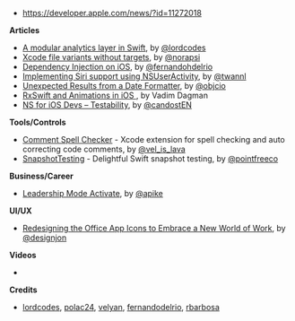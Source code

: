 - https://developer.apple.com/news/?id=11272018

**Articles**

* [A modular analytics layer in Swift](https://www.lordcodes.com/posts/a-modular-analytics-layer-in-swift), by [@lordcodes](https://twitter.com/lordcodes)
* [Xcode file variants without targets](https://medium.com/@londeix/xcode-file-variants-without-targets-9724cbabe821), by [@norapsi](https://twitter.com/norapsi)
* [Dependency Injection on iOS](https://medium.com/@fernandodelrio/dependency-injection-on-ios-part-1-4-8847f302b3d9), by [@fernandohdelrio](https://twitter.com/fernandohdelrio)
* [Implementing Siri support using NSUserActivity](https://www.avanderlee.com/swift/siri-support-nsuseractivity/), by [@twannl](https://www.twitter.com/twannl)
* [Unexpected Results from a Date Formatter](https://www.objc.io/blog/2018/12/04/unexpected-results-from-a-date-formatter/), by [@objcio](https://twitter.com/objcio)
* [RxSwift and Animations in iOS
](https://www.toptal.com/ios/rxswift-animations-ios), by Vadim Dagman
* [NS for iOS Devs – Testability](https://theswiftpost.co/testability/), by [@candostEN](https://twitter.com/candostEN)

**Tools/Controls**

* [Comment Spell Checker](https://github.com/velyan/Comment-Spell-Checker) - Xcode extension for spell checking and auto correcting code comments, by [@vel_is_lava](https://twitter.com/vel_is_lava)
* [SnapshotTesting](https://github.com/pointfreeco/swift-snapshot-testing) - Delightful Swift snapshot testing, by [@pointfreeco](https://www.twitter.com/pointfreeco)

**Business/Career**

* [Leadership Mode Activate](https://allenpike.com/2018/leadership-mode-mech/), by [@apike](http://www.twitter.com/apike/)

**UI/UX**

* [Redesigning the Office App Icons to Embrace a New World of Work](https://medium.com/microsoft-design/redesigning-the-office-app-icons-to-embrace-a-new-world-of-work-91d72608ee8f), by [@designjon](https://twitter.com/designjon)

**Videos**

* 

**Credits**

* [lordcodes](https://github.com/lordcodes), [polac24](https://github.com/polac24), [velyan](https://github.com/velyan), [fernandodelrio](https://github.com/fernandodelrio), [rbarbosa](https://github.com/rbarbosa)
